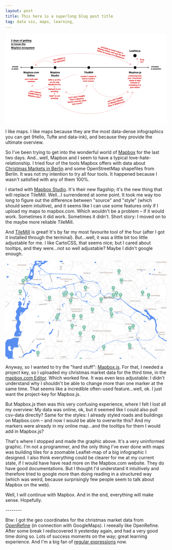 ```yaml
---
layout: post
title: This here is a superlong blog post title
tag: data vis, maps, learning, 
---
```


![IMAGE](/pic/141104_mapbox.jpg)

<p>I like maps. I like maps because they are the most data-dense infographics you can get (Hello, Tufte and data-ink), and because they provide the ultimate overview.&nbsp;</p>
<p>So I've been trying to get into the wonderful world of <a href="mapbox.com" target="_blank">Mapbox</a> for the last two days. And...well, Mapbox and I seem to have a typical love-hate-relationship. I tried four of the tools Mapbox offers with data about <a href="http://daten.berlin.de/datensaetze/berliner-weihnachtsm%C3%A4rkte-2014" target="_blank">Christmas Markets in Berlin</a>&nbsp;and some OpenStreetMap shapefiles from Berlin.&nbsp;It was not my intention to try all four tools. It happened because I wasn't satisfied with any of them 100%.&nbsp;</p>
<p>I started with <a href="https://www.mapbox.com/mapbox-studio/" target="_blank">Mapbox Studio</a>. It's their new flagship; it's the new thing that will replace TileMill. Well...I surrendered at some point. It took me way too long to figure out the difference between "source" and "style" (which should seem intuitive), and it seems like I can use some features only if I upload my maps to mapbox.com. Which wouldn't be a problem &ndash; if it would work. Sometimes it did work. Sometimes it didn't. Short story: I moved on to the maybe more reliable TileMill.</p>
<p>And <a href="https://www.mapbox.com/tilemill/" target="_blank">TileMill</a> is great! It's by far my most favourite tool of the four (after I got it installed through the terminal). But...well, it was a little bit too little adjustable for me. I like CartoCSS, that seems nice; but I cared about tooltips, and they were...not so well adjustable? Maybe I didn't google enough.</p>

![IMAGE](/pic/141104_mapbox2.png)

<p>Anyway, so I wanted to try the "hard stuff": <a href="https://www.mapbox.com/mapbox.js/api/v2.1.4/" target="_blank">Mapbox.js</a>. For that, I needed a project key, so I uploaded my christmas market data for the third time, in the <a href="https://www.mapbox.com/mapbox.js/api/v2.1.4/" target="_blank">mapbox.com Editor</a>. Which worked fine. It was even less adjustable: I didn't understand why I shouldn't be able to change more than one marker at the same time. That seems like a incredible often-used feature...well, ok. I just want the project-key for Mapbox.js.</p>
<p><span>But Mapbox.js then was this very confusing experience, where I felt I lost all my overview: My data was online, ok, but it seemed like I could also pull csv-data directly? Same for the styles: I already styled roads and buildings on Mapbox.com &ndash; and now I would be able to overwrite this? And my markers were already in my online map...and the tooltips for them I would add in Mapbox.js?&nbsp;</span></p>
<p><span>That's where I stopped and made the graphic above. It's a very uninformed graphic. I'm not a programmer, and the only thing I've ever done with maps was building tiles for a zoomable Leaflet-map of a big infographic I designed. I also think everything could be clearer for me at my current state, if I would have have read more on the Mapbox.com website. They do have good documentations. But I thought I'd understand it&nbsp;intuitively and therefore&nbsp;tried to google&nbsp;more than doing reading in a structured way (which was weird, because surprisingly few people seem to talk about Mapbox on the web).&nbsp;</span></p>
<p><span>Well, I will continue with Mapbox. And in the end, everything will make sense. Hopefully.&nbsp;</span></p>
<p>--------</p>
<p>Btw: I got the geo coordinates for the christmas market data from <a href="www.openrefine.org" target="_blank">OpenRefine</a>&nbsp;(in connection with GoogleMaps). I reeeally like OpenRefine. After some break I rediscovered it yesterday again, and had a very good time doing so. Lots of success moments on the way; great learning experience. And I'm a big fan of <a href="http://en.wikipedia.org/wiki/Regular_expression" target="_blank">regular expressions</a> now.</p>


